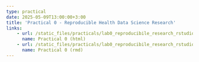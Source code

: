 ```yaml
---
type: practical
date: 2025-05-09T13:00:00+3:00
title: 'Practical 0 - Reproducible Health Data Science Research'
links:
    - url: /static_files/practicals/lab0_reproducibile_research_rstudio_rmd_git.html
      name: Practical 0 (html)
    - url: /static_files/practicals/lab0_reproducibile_research_rstudio_rmd_git.rmd
      name: Practical 0 (rmd)
---
```

